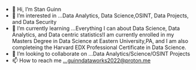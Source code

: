 - 👋 Hi, I’m Stan Guinn
- 👀 I’m interested in ...Data Analytics, Data Science,OSINT, Data Projects, and Data Security
- 🌱 I’m currently learning ...Everything I can about Data Science, Data Analytics, and Data centric statistics!I am currently enrolled in my Masters Degree in Data Science at Eastern University,PA, and I am also completeing the Harvard EDX Professional Certificate in Data Science.
- 💞️ I’m looking to collaborate on ...Data Analytics/Science/OSINT Projects
- 📫 How to reach me ...guinndataworks2022@proton.me

<!---
stnguinn/stnguinn is a ✨ special ✨ repository because its `README.md` (this file) appears on your GitHub profile.
You can click the Preview link to take a look at your changes.
--->
